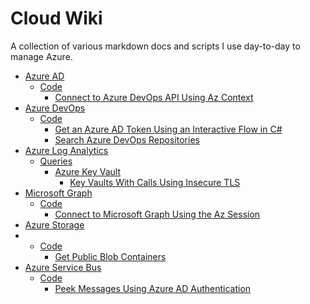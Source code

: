 # Cloud Wiki
A collection of various markdown docs and scripts I use day-to-day to manage Azure.

- [Azure AD](src/azure-ad)
    - [Code](src/azure-ad/code)
        - [Connect to Azure DevOps API Using Az Context](src/azure-devops/code/Connect-ToDevOpsApiUsingAz.ps1)
- [Azure DevOps](src/azure-devops)
    - [Code](src/azure-ad/code)
        - [Get an Azure AD Token Using an Interactive Flow in C#](src/azure-ad/code/GetInteractiveToken.cs)
        - [Search Azure DevOps Repositories](src/azure-devops/code/Search-AzureDevOpsRepos.ps1)
- [Azure Log Analytics](src/azure-log-analytics)
    - [Queries](src/azure-log-analytics/queries)
        - [Azure Key Vault](src/azure-log-analytics/queries/azure-key-vault)
            - [Key Vaults With Calls Using Insecure TLS](src/azure-log-analytics/queries/azure-key-vault/key-vaults-with-calls-using-insecure-tls.kql)
- [Microsoft Graph](src/microsoft-graph)
    - [Code](src/microsoft-graph/code)
        - [Connect to Microsoft Graph Using the Az Session](src/microsoft-graph/code/Connect-ToGraphUsingAzSession.ps1)
- [Azure Storage](src/azure-storage)
-   - [Code](src/azure-storage/code)
        - [Get Public Blob Containers](src/azure-storage/code/Get-PublicBlobContainers.ps1)
- [Azure Service Bus](src/azure-service-bus)
    - [Code](src/azure-service-bus/code)
        - [Peek Messages Using Azure AD Authentication](src/azure-service-bus/code/Peek-Messages.ps1)